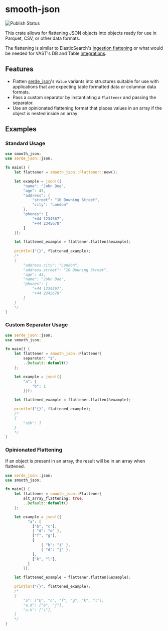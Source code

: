 # smooth-json
![Publish Status](https://github.com/latonis/smooth-json/actions/workflows/publish.yml/badge.svg)

This crate allows for flattening JSON objects into objects ready for use in Parquet, CSV, or other data formats.

The flattening is similar to ElasticSearch's [ingestion flattening](https://www.elastic.co/guide/en/elasticsearch/reference/current/nested.html) or what would be needed for VAST's DB and Table [integrations](https://vastdata.com/platform/database).

## Features
- Flatten [serde_json](https://docs.rs/serde_json/latest/serde_json/)'s `Value` variants into structures suitable for use with applications that are expecting table formatted data or columnar data formats.
- Pass a custom separator by instantiating a `Flattener` and passing the separator.
- Use an opinionated flattening format that places values in an array if the object is nested inside an array
  
## Examples

### Standard Usage
```rust
use smooth_json;
use serde_json::json;

fn main() {
    let flattener = smooth_json::Flattener::new();

    let example = json!({
        "name": "John Doe",
        "age": 43,
        "address": {
            "street": "10 Downing Street",
            "city": "London"
        },
        "phones": [
            "+44 1234567",
            "+44 2345678"
        ]
    });

    let flattened_example = flattener.flatten(&example);
    
    println!("{}", flattened_example);
    /*
    {
        "address.city": "London",
        "address.street": "10 Downing Street",
        "age": 43,
        "name": "John Doe",
        "phones": [
            "+44 1234567",
            "+44 2345678"
        ]
    }
    */
}
```

### Custom Separator Usage
```rust
use serde_json::json;
use smooth_json;

fn main() {
    let flattener = smooth_json::Flattener{ 
        separator: "$", 
        ..Default::default()
    };

    let example = json!({
        "a": {
            "b": 1
        }});

    let flattened_example = flattener.flatten(&example);

    println!("{}", flattened_example);
    /*
    {
        "a$b": 1
    }
    */
}
```

### Opinionated Flattening
If an object is present in an array, the result will be in an array when flattened.
```rust
use serde_json::json;
use smooth_json;

fn main() {
    let flattener = smooth_json::Flattener{ 
        alt_array_flattening: true,
        ..Default::default()
    };

    let example = json!({
          "a": [
            ["b", "c"],
            { "d": "e" },
            ["f", "g"],
            [
                { "h": "i" },
                { "d": "j" },
            ],
            ["k", "l"],
          ]
        });

    let flattened_example = flattener.flatten(&example);

    println!("{}", flattened_example);
    /*
    {
        "a": ["b", "c", "f", "g", "k", "l"],
        "a.d": ["e", "j"],
        "a.h": ["i"],
    }
    */
}

```